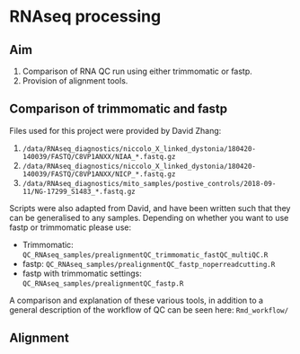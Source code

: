 # RNAseq processing

## Aim
1. Comparison of RNA QC run using either trimmomatic or fastp.
2. Provision of alignment tools.

## Comparison of trimmomatic and fastp
Files used for this project were provided by David Zhang:
1. ```/data/RNAseq_diagnostics/niccolo_X_linked_dystonia/180420-140039/FASTQ/C8VP1ANXX/NIAA_*.fastq.gz```
2. ```/data/RNAseq_diagnostics/niccolo_X_linked_dystonia/180420-140039/FASTQ/C8VP1ANXX/NICP_*.fastq.gz```
3. ```/data/RNAseq_diagnostics/mito_samples/postive_controls/2018-09-11/NG-17299_S1483_*.fastq.gz```

Scripts were also adapted from David, and have been written such that they can be generalised to any samples. Depending on whether you want to use fastp or trimmomatic please use:
- Trimmomatic: ```QC_RNAseq_samples/prealignmentQC_trimmomatic_fastQC_multiQC.R```
- fastp: ```QC_RNAseq_samples/prealignmentQC_fastp_noperreadcutting.R```
- fastp with trimmomatic settings: ```QC_RNAseq_samples/prealignmentQC_fastp.R```

A comparison and explanation of these various tools, in addition to a general description of the workflow of QC can be seen here: ```Rmd_workflow/```

## Alignment
